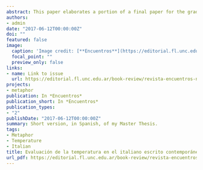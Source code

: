 ```yaml
---
abstract: This paper elaborates a portion of a final paper for the graduate degree (Licenciatura) in Italian Linguistics and Literature at Facultad de Lenguas, Universidad Nacional de Córdoba. There I analized the metaphorical use of several terms from the TEMPERATURE domain in a reference corpus of written Italian from a cognitive framework. After I identified the conceptual metaphors involved, I classified the evaluated entities in order to study their relationship to the different terms and the target domains. Thus, the research contributes to a richer description of such terms by including the experiences they describe, either in reference to their physical temperature or to other domains metaphorically conceptualized in terms of heat or cold.
authors:
- admin
date: "2017-06-12T00:00:00Z"
doi: ""
featured: false
image:
  caption: 'Image credit: [**Encuentros**](https://editorial.fl.unc.edu.ar/files/Dibujo-1.jpg)'
  focal_point: ""
  preview_only: false
links:
- name: Link to issue
  url: https://editorial.fl.unc.edu.ar/book-review/revista-encuentros-n-4-junio-2017/
projects:
- metaphor
publication: In *Encuentros*
publication_short: In *Encuentros*
publication_types:
- "2"
publishDate: "2017-06-12T00:00:00Z"
summary: Short version, in Spanish, of my Master Thesis.
tags:
- Metaphor
- Temperature
- Italian
title: Evaluación de la temperatura en el italiano escrito contemporáneo
url_pdf: https://editorial.fl.unc.edu.ar/book-review/revista-encuentros-n-4-junio-2017/
---
```


